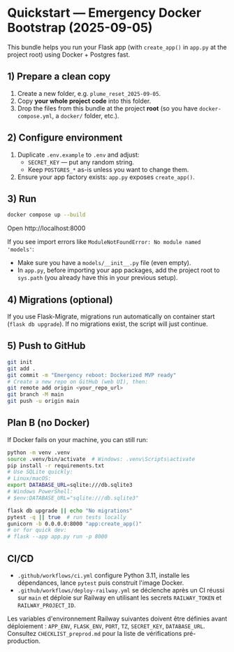 # Quickstart — Emergency Docker Bootstrap (2025-09-05)

This bundle helps you run your Flask app (with `create_app()` in `app.py` at the project root) using Docker + Postgres fast.

## 1) Prepare a clean copy
1. Create a new folder, e.g. `plume_reset_2025-09-05`.
2. Copy **your whole project code** into this folder.
3. Drop the files from this bundle at the project **root** (so you have `docker-compose.yml`, a `docker/` folder, etc.).

## 2) Configure environment
1. Duplicate `.env.example` to `.env` and adjust:
   - `SECRET_KEY` — put any random string.
   - Keep `POSTGRES_*` as-is unless you want to change them.
2. Ensure your app factory exists: `app.py` exposes `create_app()`.

## 3) Run
```bash
docker compose up --build
```
Open http://localhost:8000

If you see import errors like `ModuleNotFoundError: No module named 'models'`:
- Make sure you have a `models/__init__.py` file (even empty).
- In `app.py`, before importing your app packages, add the project root to `sys.path` (you already have this in your previous setup).

## 4) Migrations (optional)
If you use Flask-Migrate, migrations run automatically on container start (`flask db upgrade`). If no migrations exist, the script will just continue.

## 5) Push to GitHub
```bash
git init
git add .
git commit -m "Emergency reboot: Dockerized MVP ready"
# Create a new repo on GitHub (web UI), then:
git remote add origin <your_repo_url>
git branch -M main
git push -u origin main
```

## Plan B (no Docker)
If Docker fails on your machine, you can still run:
```bash
python -m venv .venv
source .venv/bin/activate  # Windows: .venv\Scripts\activate
pip install -r requirements.txt
# Use SQLite quickly:
# Linux/macOS:
export DATABASE_URL=sqlite:///db.sqlite3
# Windows PowerShell:
# $env:DATABASE_URL="sqlite:///db.sqlite3"

flask db upgrade || echo "No migrations"
pytest -q || true  # run tests locally
gunicorn -b 0.0.0.0:8000 "app:create_app()"
# or for quick dev:
# flask --app app.py run -p 8000
```

## CI/CD

- `.github/workflows/ci.yml` configure Python 3.11, installe les dépendances, lance `pytest` puis construit l'image Docker.
 - `.github/workflows/deploy-railway.yml` se déclenche après un CI réussi sur `main` et déploie sur Railway en utilisant les secrets `RAILWAY_TOKEN` et `RAILWAY_PROJECT_ID`.

Les variables d'environnement Railway suivantes doivent être définies avant déploiement : `APP_ENV`, `FLASK_ENV`, `PORT`, `TZ`, `SECRET_KEY`, `DATABASE_URL`. Consultez `CHECKLIST_preprod.md` pour la liste de vérifications pré-production.
